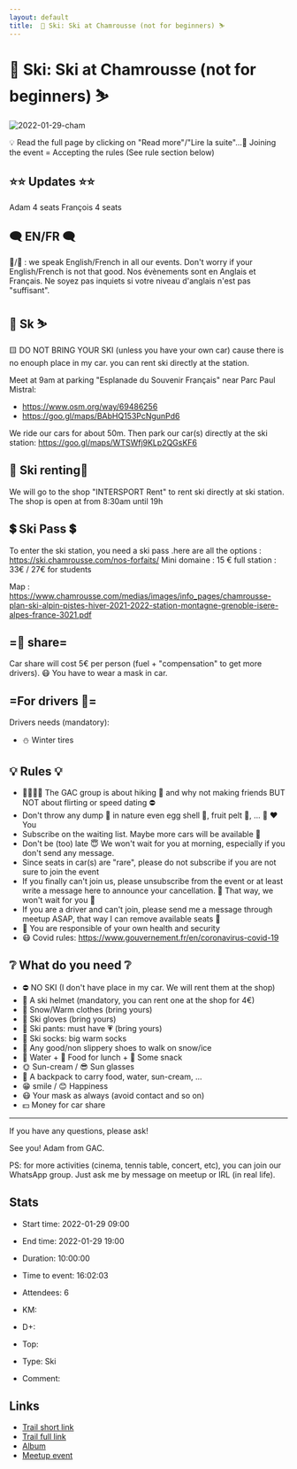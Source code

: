 ```yaml
---
layout: default
title:  🎿 Ski: Ski at Chamrousse (not for beginners) ⛷
---
```


#  🎿 Ski: Ski at Chamrousse (not for beginners) ⛷

![2022-01-29-cham](/Stats/img/orig/2022-01-29-cham.jpg)

💡 Read the full page by clicking on "Read more"/"Lire la suite"...💜
Joining the event = Accepting the rules (See rule section below)

## ⭐⭐ Updates ⭐⭐

Adam 4 seats
François 4 seats

## 🗨️ EN/FR 🗨️
🦅/🐓 : we speak English/French in all our events. Don't worry if your English/French is not that good. Nos évènements sont en Anglais et Français. Ne soyez pas inquiets si votre niveau d'anglais n'est pas "suffisant".

## 🎿 Sk ⛷

🟨 DO NOT BRING YOUR SKI (unless you have your own car) cause there is no enouph place in my car. you can rent ski directly at the station.

Meet at 9am at parking "Esplanade du Souvenir Français" near Parc Paul Mistral:
- https://www.osm.org/way/69486256
- https://goo.gl/maps/BAbHQ153PcNgunPd6

We ride our cars for about 50m. Then park our car(s) directly at the ski station:
https://goo.gl/maps/WTSWfj9KLp2QGsKF6

## 🎿 Ski renting🎿
We will go to the shop "INTERSPORT Rent" to rent ski directly at ski station. The shop is open at from 8:30am until 19h

## 💲 Ski Pass 💲
To enter the ski station, you need a ski pass .here are all the options :
https://ski.chamrousse.com/nos-forfaits/
Mini domaine : 15 €
full station : 33€ / 27€ for students

Map : https://www.chamrousse.com/medias/images/info_pages/chamrousse-plan-ski-alpin-pistes-hiver-2021-2022-station-montagne-grenoble-isere-alpes-france-3021.pdf

## =🚗 share=
Car share will cost 5€ per person (fuel + "compensation" to get more drivers). 😷 You have to wear a mask in car.

## =For drivers 🚗=
Drivers needs (mandatory):
- ⛄ Winter tires

## 💡 Rules 💡
- 🚶‍♀️🚶‍♂️ The GAC group is about hiking 🥾 and why not making friends BUT NOT about flirting or speed dating ⛔
- Don't throw any dump 🚮 in nature even egg shell 🥚, fruit pelt 🍌, ... 🌳 ❤️ You
- Subscribe on the waiting list. Maybe more cars will be available 🚗
- Don't be (too) late 😇 We won't wait for you at morning, especially if you don't send any message.
- Since seats in car(s) are "rare", please do not subscribe if you are not sure to join the event
- If you finally can't join us, please unsubscribe from the event or at least write a message here to announce your cancellation. 💜 That way, we won't wait for you 💜
- If you are a driver and can't join, please send me a message through meetup ASAP, that way I can remove available seats 🚗
- 💟 You are responsible of your own health and security
- 😷 Covid rules: https://www.gouvernement.fr/en/coronavirus-covid-19

## ❔ What do you need ❔
- ⛔ NO SKI (I don't have place in my car. We will rent them at the shop)
- 🧢 A ski helmet (mandatory, you can rent one at the shop for 4€)
- 🧥 Snow/Warm clothes (bring yours)
- 🧤 Ski gloves (bring yours)
- 👖 Ski pants: must have 💗 (bring yours)
- 🧦 Ski socks: big warm socks
- 🥾 Any good/non slippery shoes to walk on snow/ice
- 🧃 Water + 🥪 Food for lunch + 🍫 Some snack
- 🌞 Sun-cream / 😎 Sun glasses
- 🎒 A backpack to carry food, water, sun-cream, ...
- 😁 smile / 😊 Happiness
- 😷 Your mask as always (avoid contact and so on)
- 💵 Money for car share

-----------------------
If you have any questions, please ask!

See you! Adam from GAC.

PS: for more activities (cinema, tennis table, concert, etc), you can join our WhatsApp group. Just ask me by message on meetup or IRL (in real life).

## Stats

- Start time: 2022-01-29 09:00
- End time: 2022-01-29 19:00
- Duration: 10:00:00
- Time to event: 16:02:03
- Attendees: 6

- KM: 
- D+: 
- Top: 
- Type: Ski
- Comment: 

## Links

- [Trail short link]()
- [Trail full link]()
- [Album](https://binnette.github.io/GacImg2022/2022-01-29-🎿-Ski-Ski-at-Chamrousse-not-for-beginners-⛷.html)
- [Meetup event](https://www.meetup.com/grenoble-adventure-club-english-french/events/283550329/)
